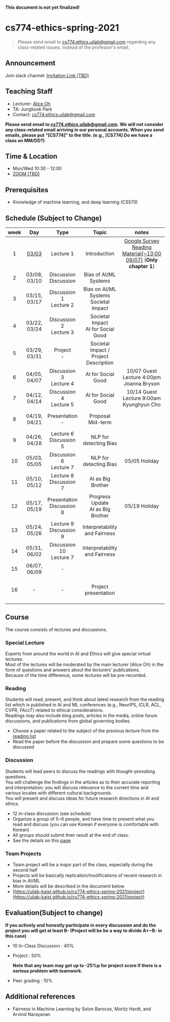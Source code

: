 **This document is not yet finalized!**

# cs774-ethics-spring-2021

> Please send email to cs774.ethics.uilab@gmail.com regarding any class-related issues, instead of the professor's email.

## Announcement
Join slack channel: [Invitation Link (TBD)]()

## Teaching Staff

- Lecturer: [Alice Oh](https://aliceoh9.github.io/)
- TA: Jungkook Park
- Contact: cs774.ethics.uilab@gmail.com

**Please send email to cs774.ethics.uilab@gmail.com. We will not consider any class-related email arriving in our personal accounts. When you send emails, please put "[CS774]" to the title. (e.g., [CS774] Do we have a class on MM/DD?)**

## Time & Location
- Mon/Wed 10:30 - 12:00
- [ZOOM (TBD)]()
<!-- - If there is a guest lecture, lecture time may change flexibly such as 4:00pm ~ 5:30pm -->

## Prerequisites  

- Knowledge of machine learning, and deep learning (CS570)

## Schedule (Subject to Change)

|  week |                    Day                    |                Type             |                      Topic                    |      notes     |           Project          |
|:-----:|:-----------------------------------------:|:-------------------------------:|:---------------------------------------------:|:--------------:|:--------------------------:|
|   1   | [03/03](contents/2020_cs774_lecture1.pdf) | Lecture 1                       | Introduction                                  | [Google Survey](https://forms.gle/NTZx5k72Q1RgyDMq8) <br/> [Reading Material(~13:00 09/07)](contents/Z_Big_Datas_Disparate_Impacts.pdf) (**Only chapter 1**) | |
|   2   | 03/08, 03/10                              | Discussion <br/> Discussion     | Bias of AI/ML Systems                         | | Team matching |
|   3   | 03/15, 03/17                              | Discussion 1 <br/> Lecture 2    | Bias on AI/ML Systems <br/>   Societal Impact | | |
|   4   | 03/22, 03/24                              | Discussion 2 <br/> Lecture 3    | Societal Impact <br/> AI for Social Good      | | |
|   5   | 03/29, 03/31                              | Project <br/> -                 | Societal Impact / Project Description         | | Introduction |
|   6   | 04/05, 04/07                              | Discussion 3 <br/> Lecture 4    | AI for Social Good                            | 10/07 Guest Lecture 4:00pm <br/> Joanna Bryson | |
|   7   | 04/12, 04/14                              | Discussion 4 <br/> Lecture 5    | AI for Social Good                            | 10/14 Guest Lecture 9:00am <br/> Kyunghyun Cho | |
|   8   | 04/19, 04/21                              | Presentation <br/> -            | Proposal <br/> Mid-term                       | | Proposal, Peer-review |
|   9   | 04/26, 04/28                              | Lecture 6 <br/> Discussion 5    | NLP for detecting Bias                        | | |
|   10  | 05/03, 05/05                              | Discussion 6 <br/> Lecture 7    | NLP for detecting Bias                        | 05/05 Holiday | |
|   11  | 05/10, 05/12                              | Lecture 8 <br/> Discussion 7    | AI as Big Brother                             | | |
|   12  | 05/17, 05/19                              | Presentation <br/> Discussion 8 | Progress Update <br/> AI as Big Brother       | 05/19 Holiday | Progress Update, Peer-review |
|   13  | 05/24, 05/26                              | Lecture 9 <br/> Discussion 9    | Interpretability and Fairness                 | | |
|   14  | 05/31, 06/02                              | Discussion 10 <br/> Lecture 7   | Interpretability and Fairness                 | | |
|   15  | 06/07, 06/09                              | -                               |                                               | | |
|   16  | -                                         | -                               | Project presentation                          | | Final presentation Peer-review |



## Course

The course consists of lectures and discussions.

### Special Lecture

Experts from around the world in AI and Ethics will give special virtual lectures.  
Most of the lectures will be moderated by the main lecturer (Alice Oh) in the form of questions and answers about the lecturers’ publications.  
Because of the time difference, some lectures will be pre-recorded.  
<!-- Possible lecturers include [Joanna Bryson (Hertie School)](http://www.cs.bath.ac.uk/~jjb/) on the topic of general AI Ethics, [Shakir Mohamed (DeepMind)](https://shakirm.com/) on the topic of diversity and inclusion in AI, [Dirk Hovy(Bocconi University)](http://www.dirkhovy.com) on the topic of Predictive Bias in NLP, [Kyunghyun Cho (New York University)](https://kyunghyuncho.me/), and additional guests will be added. -->

### Reading

Students will read,  present,  and think about latest research from the reading list which is published in AI  and  ML conferences (e.g., NeurIPS, ICLR, ACL, CVPR, FAccT) related to ethical considerations.  
Readings may also include blog posts, articles in the media, online forum discussions, and publications from global governing bodies.

- Choose a paper related to the subject of the previous lecture from the [reading list](https://docs.google.com/document/d/1oL3aBkflgKoGymlpFqhx81fXZrKKOWh0lk2PfPTCdDU/edit?usp=sharing)
- Read the paper before the discussion and prepare some questions to be discussed

### Discussion

Students will lead peers to discuss the readings with thought-provoking questions.   
You will challenge the findings in the articles as to their accurate reporting and interpretation;  you will discuss relevance to the current time and various locales with different cultural backgrounds.  
You will present and discuss ideas for future research directions in AI and ethics.

- 12 in-class discussion (see schedule)
- Organize a group of 5~6 people, and have time to present what you read and discuss (you can use Korean if everyone is comfortable with Korean)
- All groups should submit their result at the end of class.
- See the details on this [page](https://uilab-kaist.github.io/cs774-ethics-spring-2021/discussion)

### Team Projects

- Team project will be a major part of the class, especially during the second half
- Projects will be basically replication/modifications of recent research in bias in AI/ML
- More details will be described in the document below
- [https://uilab-kaist.github.io/cs774-ethics-spring-2021/project](https://uilab-kaist.github.io/cs774-ethics-spring-2021/project)

## Evaluation(Subject to change)

 **If you actively and honestly participate in every discussion and do the project you will get at least B- (Project will be be a way to divide A+~B- in this case)**

* 10 In-Class Discussion : 40%

* Project : 50%
  
    **Note that any team may get up to -25%p for project score if there is a serious problem with teamwork.**

* Peer grading : 10%

## Additional references

- Fairness in Machine Learning by Solon Barocas, Moritz Hardt, and Arvind Narayanan
